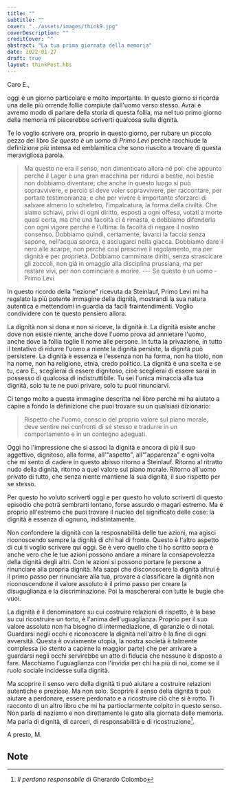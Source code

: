 ```yaml
---
title: ""
subtitle: ""
cover: "../assets/images/think9.jpg"
coverDescription: ""
creditCover: ""
abstract: "La tua prima giornata della memoria"
date: 2022-01-27
draft: true
layout: thinkPost.hbs
---
```


Caro E.,

oggi è un giorno particolare e molto importante. In questo giorno si ricorda una delle più orrende follie compiute dall'uomo verso stesso.
Avrai e avremo modo di parlare della storia di questa follia, ma nel tuo primo giorno della memoria mi piacerebbe scriverti qualcosa sulla dignità.

Te lo voglio scrivere ora, proprio in questo giorno, per rubare un piccolo pezzo del libro *Se questo è un uomo* di *Primo Levi* perchè racchiude la definizione più intensa ed emblamitica che sono riuscito a trovare di questa meravigliosa parola.

> Ma questo ne era il senso, non dimenticato allora né poi: che appunto perché il Lager è una gran macchina per ridurci a bestie, noi bestie non dobbiamo diventare; che anche in questo luogo si può sopravvivere, e perciò si deve voler sopravvivere, per raccontare, per portare testimonianza; e che per vivere è importante sforzarci di salvare almeno lo scheletro, l’impalcatura, la forma della civiltà. 
> Che siamo schiavi, privi di ogni diritto, esposti a ogni offesa, votati a morte quasi certa, ma che una facoltà ci è rimasta, e dobbiamo difenderla con ogni vigore perché è l’ultima: la facoltà di negare il nostro consenso. Dobbiamo quindi, certamente, lavarci la faccia senza sapone, nell’acqua sporca, e asciugarci nella giacca. Dobbiamo dare il nero alle scarpe, non perché cosí prescrive il regolamento, ma per dignità e per proprietà. Dobbiamo camminare diritti, senza strascicare gli zoccoli, non già in omaggio alla disciplina prussiana, ma per restare vivi, per non cominciare a morire.
> --- Se questo è un uomo - Primo Levi

In questo ricordo della "lezione" ricevuta da Steinlauf, Primo Levi mi ha regalato la più potente immagine della dignità, mostrandi la sua natura autentica e mettendomi in guardia da facili fraintendimenti. Voglio condividere con te questo pensiero allora.

La dignità non si dona e non si riceve, la dignità è. La dignità esiste anche dove non esiste niente, anche dove l'uomo prova ad annietare l'uomo, anche dove la follia toglie il nome alle persone. In tutta la privazione, in tutto il tentativo di ridurre l'uomo a niente la dignità persiste, la dignità può persistere. La dignità è essenza e l'essenza non ha forma, non ha titolo, non ha nome, non ha religione, etnia, credo politico.
La dignità è una scelta e se tu, caro E., sceglierai di essere dignitoso, cioè sceglierai di essere sarai in possesso di qualcosa di indistruttibile. Tu sei l'unica minaccia alla tua dignità, solo tu te ne puoi privare, solo tu puoi rinunciarvi.

Ci tengo molto a questa immagine descritta nel libro perchè mi ha aiutato a capire a fondo la definizione che puoi trovare su un qualsiasi dizionario:
> Rispetto che l'uomo, conscio del proprio valore sul piano morale, deve sentire nei confronti di sé stesso e tradurre in un comportamento e in un contegno adeguati.

Oggi ho l'impressione che si associ la dignità e ancora di più il suo aggettivo, dignitoso, alla forma, all'"aspetto", all'"apparenza" e ogni volta che mi sento di cadere in questo abisso ritorno a Steinlauf. Ritorno al ritratto nudo della dignità, ritorno a quel valore sul piano morale. Ritorno all'uomo privato di tutto, che senza niente mantiene la sua dignità, il suo rispetto per se stesso.

Per questo ho voluto scriverti oggi e per questo ho voluto scriverti di questo episodio che potrà sembrarti lontano, forse assurdo o magari estremo. Ma è proprio all'estremo che puoi trovare il nucleo del significato delle cose: la dignità è essenza di ognuno, indistintamente.

Non confondere la dignità con la resposnabilità delle tue azioni, ma agisci riconoscendo sempre la dignità di chi hai di fronte. Questo è l'altro aspetto di cui ti voglio scrivere qui oggi. Se è vero quello che ti ho scritto sopra è anche vero che le tue azioni possono andare a minare la consapevolezza della dignità degli altri. Con le azioni si possono portare le persone a rinunciare alla propria dignità. Ma sappi che disconoscere la dignità altrui è il primo passo per rinunciare alla tua, provare a classificare la dignità non riconoscendone il valore assoluto è il primo passo per creare la disuguglianza e la discriminazione. Poi la maschererai con tutte le bugie che vuoi.

La dignità è il denominatore su cui costruire relazioni di rispetto, è la base su cui ricostruire un torto, è l'anima dell'uguaglianza. Proprio per il suo valore assoluto non ha bisogno di intermediazione, di garanzie o di notai. Guardarsi negli occhi e riconoscere la dignità nell'altro è la fine di ogni avversità.
Questa è ovviamente utopia, la nostra società è talmente complessa (io stento a capirne la maggior parte) che per arrivare a guardarsi negli occhi servirebbe un atto di fiducia che nessuno è disposto a fare. Macchiamo l'uguaglianza con l'invidia per chi ha più di noi, come se il ruolo sociale incidesse sulla dignità.

Ma scoprire il senso vero della dignità ti può aiutare a costruire relazioni autentiche e preziose. Ma non solo. Scoprire il senso della dignità ti può aiutare a perdonare, essere perdonato e a ricostruire ciò che si è rotto. Ti racconto di un altro libro che mi ha partioclarmente colpito in questo senso. Non parla di nazismo e non direttamente le gato alla giornata delle memoria. Ma parla di dignità, di carceri, di responsabilità e di ricostruzione[^1].




A presto,
M.

## Note
[^1]: *Il perdono responsabile* di Gherardo Colombo